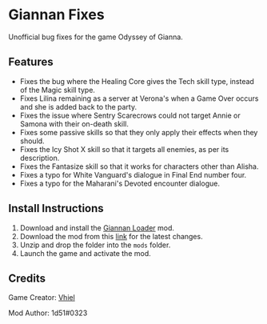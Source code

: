 # Giannan Fixes
Unofficial bug fixes for the game Odyssey of Gianna.

## Features

- Fixes the bug where the Healing Core gives the Tech skill type, instead of the Magic skill type.
- Fixes Lilina remaining as a server at Verona's when a Game Over occurs and she is added back to the party.
- Fixes the issue where Sentry Scarecrows could not target Annie or Samona with their on-death skill.
- Fixes some passive skills so that they only apply their effects when they should.
- Fixes the Icy Shot X skill so that it targets all enemies, as per its description.
- Fixes the Fantasize skill so that it works for characters other than Alisha.
- Fixes a typo for White Vanguard's dialogue in Final End number four.
- Fixes a typo for the Maharani's Devoted encounter dialogue.

## Install Instructions

1. Download and install the [Giannan Loader](https://github.com/1d51/giannan-loader) mod.
2. Download the mod from this [link](https://github.com/1d51/giannan-fixes/archive/refs/heads/main.zip) for the latest changes.
3. Unzip and drop the folder into the `mods` folder.
4. Launch the game and activate the mod.

## Credits

Game Creator: [Vhiel](https://twitter.com/shvhiel)

Mod Author: 1d51#0323
